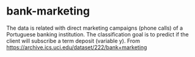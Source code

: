 # bank-marketing

The data is related with direct marketing campaigns (phone calls) of a Portuguese banking institution. The classification goal is to predict if the client will subscribe a term deposit (variable y). From https://archive.ics.uci.edu/dataset/222/bank+marketing